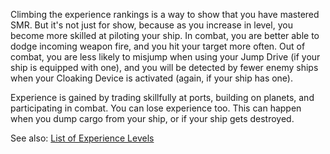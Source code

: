 <!-- TITLE: Experience Levels -->
<!-- SUBTITLE: A quick summary of Experience Levels -->

Climbing the experience rankings is a way to show that you have mastered SMR. But it's not just for show, because as you increase in level, you become more skilled at piloting your ship. In combat, you are better able to dodge incoming weapon fire, and you hit your target more often. Out of combat, you are less likely to misjump when using your Jump Drive (if your ship is equipped with one), and you will be detected by fewer enemy ships when your Cloaking Device is activated (again, if your ship has one).

Experience is gained by trading skillfully at ports, building on planets, and participating in combat. You can lose experience too. This can happen when you dump cargo from your ship, or if your ship gets destroyed.

See also:
[List of Experience Levels](https://www.smrealms.de/level_requirements.php)
